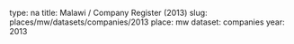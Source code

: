 type: na
title: Malawi / Company Register (2013)
slug: places/mw/datasets/companies/2013
place: mw
dataset: companies
year: 2013
